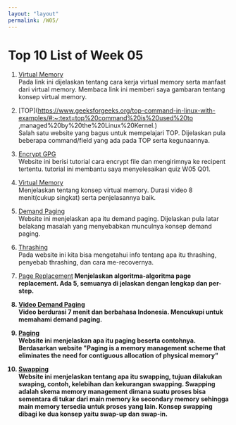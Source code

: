 ```yaml
---
layout: "layout"
permalink: /W05/
---
```


# Top 10 List of Week 05

1. [Virtual Memory](https://searchstorage.techtarget.com/definition/virtual-memory)<br>
Pada link ini dijelaskan tentang cara kerja virtual memory serta manfaat dari virtual memory. Membaca link ini memberi saya gambaran tentang konsep virtual memory.

2. [TOP](https://www.geeksforgeeks.org/top-command-in-linux-with-examples/#:~:text=top%20command%20is%20used%20to
,managed%20by%20the%20Linux%20Kernel.)<br>
Salah satu website yang bagus untuk mempelajari TOP. Dijelaskan pula beberapa command/field yang ada pada TOP serta
kegunaannya. 

3. [Encrypt GPG](https://www.howtogeek.com/427982/how-to-encrypt-and-decrypt-files-with-gpg-on-linux/)<br>
Website ini berisi tutorial cara encrypt file dan mengirimnya ke recipent tertentu. tutorial ini membantu saya
menyelesaikan quiz W05 Q01.

4. [Virtual Memory](https://www.youtube.com/watch?v=2quKyPnUShQ)<br>
 Menjelaskan tentang konsep virtual memory. Durasi video 8 menit(cukup singkat) serta penjelasannya baik.

5. [Demand Paging](https://www.javatpoint.com/os-demand-paging)<br>
Website ini menjelaskan apa itu demand paging. Dijelaskan pula latar belakang masalah yang menyebabkan munculnya
konsep demand paging.

6. [Thrashing](https://prepinsta.com/operating-systems/thrashing/)<br>
Pada website ini kita bisa mengetahui info tentang apa itu thrashing, penyebab thrashing, dan cara me-recovernya.

7. [Page Replacement](https://prepinsta.com/operating-systems/page-replacement-algorithms/)<b>
Menjelaskan algoritma-algoritma page replacement. Ada 5, semuanya di jelaskan dengan lengkap dan per-step.

8. [Video Demand Paging](https://www.youtube.com/watch?v=54BgdAXGxXk)<br>
Video berdurasi  7 menit dan berbahasa Indonesia. Mencukupi untuk memahami demand paging.

9. [Paging](https://www.geeksforgeeks.org/paging-in-operating-system/)<br>
Website ini menjelaskan apa itu paging beserta contohnya. Berdasarkan website "Paging is a memory management scheme that eliminates the need for 
contiguous allocation of physical memory"

10. [Swapping](https://www.javatpoint.com/swapping-in-operating-system)<br>
Website ini menjelaskan tentang apa itu swapping, tujuan dilakukan swaping, contoh, kelebihan dan kekurangan swapping. Swapping adalah skema memory management 
dimana suatu proses bisa sementara di tukar dari main memory ke secondary memory sehingga main memory tersedia untuk proses yang lain. Konsep swapping dibagi ke dua konsep yaitu swap-up dan swap-in.

